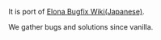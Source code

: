 It is port of [Elona Bugfix Wiki(Japanese)](https://wikiwiki.jp/elonabugfix/).

We gather bugs and solutions since vanilla.
